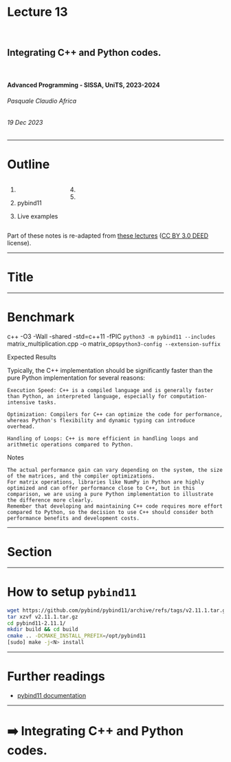 <!--
title: Lecture 13
paginate: true

_class: titlepage
-->

# Lecture 13
<br>

## Integrating C++ and Python codes.
<br>

#### Advanced Programming - SISSA, UniTS, 2023-2024

###### Pasquale Claudio Africa

###### 19 Dec 2023

---

# Outline

<div class="columns">
<div>

1. 

2. pybind11

3. Live examples

</div>
<div>

4.

5. 

</div>
</div>

Part of these notes is re-adapted from [these lectures](http://github.com/jrjohansson/scientific-python-lectures) ([CC BY 3.0 DEED](https://creativecommons.org/licenses/by/3.0/) license).

---

<!--
_class: titlepage
-->

# Title

---

# Benchmark

c++ -O3 -Wall -shared -std=c++11 -fPIC `python3 -m pybind11 --includes` matrix_multiplication.cpp -o matrix_ops`python3-config --extension-suffix`

Expected Results

Typically, the C++ implementation should be significantly faster than the pure Python implementation for several reasons:

    Execution Speed: C++ is a compiled language and is generally faster than Python, an interpreted language, especially for computation-intensive tasks.

    Optimization: Compilers for C++ can optimize the code for performance, whereas Python's flexibility and dynamic typing can introduce overhead.

    Handling of Loops: C++ is more efficient in handling loops and arithmetic operations compared to Python.

Notes

    The actual performance gain can vary depending on the system, the size of the matrices, and the compiler optimizations.
    For matrix operations, libraries like NumPy in Python are highly optimized and can offer performance close to C++, but in this comparison, we are using a pure Python implementation to illustrate the difference more clearly.
    Remember that developing and maintaining C++ code requires more effort compared to Python, so the decision to use C++ should consider both performance benefits and development costs.

---


# Section


---

# How to setup `pybind11`

```bash
wget https://github.com/pybind/pybind11/archive/refs/tags/v2.11.1.tar.gz
tar xzvf v2.11.1.tar.gz
cd pybind11-2.11.1/
mkdir build && cd build
cmake .. -DCMAKE_INSTALL_PREFIX=/opt/pybind11
[sudo] make -j<N> install
```

---

# Further readings

- [pybind11 documentation](https://pybind11.readthedocs.io/en/stable/)

---

<!--
_class: titlepage
-->

# :arrow_right: Integrating C++ and Python codes.
